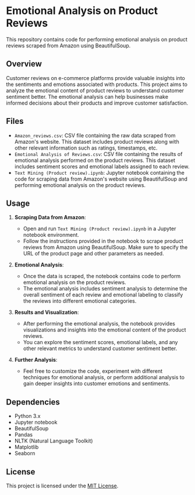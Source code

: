 # Emotional Analysis on Product Reviews

This repository contains code for performing emotional analysis on product reviews scraped from Amazon using BeautifulSoup.

## Overview

Customer reviews on e-commerce platforms provide valuable insights into the sentiments and emotions associated with products. This project aims to analyze the emotional content of product reviews to understand customer sentiment better. The emotional analysis can help businesses make informed decisions about their products and improve customer satisfaction.

## Files

- `Amazon_reviews.csv`: CSV file containing the raw data scraped from Amazon's website. This dataset includes product reviews along with other relevant information such as ratings, timestamps, etc.
- `Emotional Analysis of Reviews.csv`: CSV file containing the results of emotional analysis performed on the product reviews. This dataset includes sentiment scores and emotional labels assigned to each review.
- `Text Mining (Product review).ipynb`: Jupyter notebook containing the code for scraping data from Amazon's website using BeautifulSoup and performing emotional analysis on the product reviews.

## Usage

1. **Scraping Data from Amazon**:
   - Open and run `Text Mining (Product review).ipynb` in a Jupyter notebook environment.
   - Follow the instructions provided in the notebook to scrape product reviews from Amazon using BeautifulSoup. Make sure to specify the URL of the product page and other parameters as needed.

2. **Emotional Analysis**:
   - Once the data is scraped, the notebook contains code to perform emotional analysis on the product reviews.
   - The emotional analysis includes sentiment analysis to determine the overall sentiment of each review and emotional labeling to classify the reviews into different emotional categories.

3. **Results and Visualization**:
   - After performing the emotional analysis, the notebook provides visualizations and insights into the emotional content of the product reviews.
   - You can explore the sentiment scores, emotional labels, and any other relevant metrics to understand customer sentiment better.

4. **Further Analysis**:
   - Feel free to customize the code, experiment with different techniques for emotional analysis, or perform additional analysis to gain deeper insights into customer emotions and sentiments.

## Dependencies

- Python 3.x
- Jupyter notebook
- BeautifulSoup
- Pandas
- NLTK (Natural Language Toolkit)
- Matplotlib
- Seaborn

## License

This project is licensed under the [MIT License](LICENSE).
